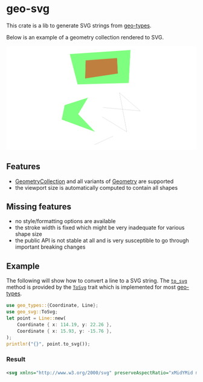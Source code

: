 # geo-svg

This crate is a lib to generate SVG strings from [geo-types](https://docs.rs/geo-types/0.4.3/geo_types/).

Below is an example of a geometry collection rendered to SVG.

![example](example.png)

## Features

- [GeometryCollection](https://docs.rs/geo-types/0.4.3/geo_types/struct.GeometryCollection.html) and all variants of [Geometry](https://docs.rs/geo-types/0.4.3/geo_types/enum.Geometry.html) are supported
- the viewport size is automatically computed to contain all shapes

## Missing features

- no style/formatting options are available
- the stroke width is fixed which might be very inadequate for various shape size
- the public API is not stable at all and is very susceptible to go through important breaking changes

## Example

The following will show how to convert a line to a SVG string.
The [`to_svg`] method is provided by the [`ToSvg`] trait which is implemented for most [geo-types](https://docs.rs/geo-types/0.4.3/geo_types/).

```rust
use geo_types::{Coordinate, Line};
use geo_svg::ToSvg;
let point = Line::new(
    Coordinate { x: 114.19, y: 22.26 },
    Coordinate { x: 15.93, y: -15.76 },
);
println!("{}", point.to_svg());
```

### Result

```xml
<svg xmlns="http://www.w3.org/2000/svg" preserveAspectRatio="xMidYMid meet" viewBox="15.83 -15.86 98.46 38.22"><path d="M 114.19 22.26 L 15.93 -15.76" style="stroke:rgb(0,0,0);stroke-width:0.1"/></svg>
```

[`ToSvg`]: svg/trait.ToSvg.html
[`to_svg`]: svg/trait.ToSvg.html#method.to_svg
